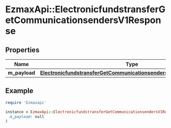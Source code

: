 # EzmaxApi::ElectronicfundstransferGetCommunicationsendersV1Response

## Properties

| Name | Type | Description | Notes |
| ---- | ---- | ----------- | ----- |
| **m_payload** | [**ElectronicfundstransferGetCommunicationsendersV1ResponseMPayload**](ElectronicfundstransferGetCommunicationsendersV1ResponseMPayload.md) |  |  |

## Example

```ruby
require 'Ezmaxapi'

instance = EzmaxApi::ElectronicfundstransferGetCommunicationsendersV1Response.new(
  m_payload: null
)
```


